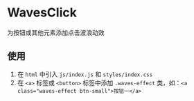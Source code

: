 # WavesClick
为按钮或其他元素添加点击波浪动效

## 使用
1. 在 `html` 中引入 `js/index.js` 和 `styles/index.css`
2. 在 `<a>` 标签或 `<button>` 标签中添加 `.waves-effect` 类，如：`<a class="waves-effect btn-small">按钮一</a>`